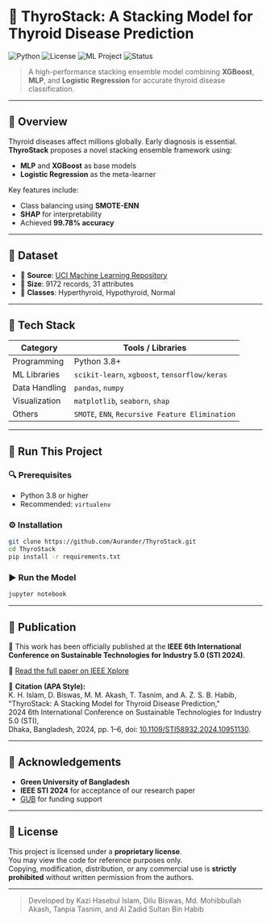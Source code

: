 
# 🧠 ThyroStack: A Stacking Model for Thyroid Disease Prediction

![Python](https://img.shields.io/badge/Python-3.8%2B-blue)
![License](https://img.shields.io/badge/License-MIT-green)
![ML Project](https://img.shields.io/badge/ML-Ensemble%20Learning-orange)
![Status](https://img.shields.io/badge/Status-Completed-brightgreen)

> A high-performance stacking ensemble model combining **XGBoost**, **MLP**, and **Logistic Regression** for accurate thyroid disease classification.

---

## 📌 Overview

Thyroid diseases affect millions globally. Early diagnosis is essential. **ThyroStack** proposes a novel stacking ensemble framework using:
- **MLP** and **XGBoost** as base models
- **Logistic Regression** as the meta-learner

Key features include:
- Class balancing using **SMOTE-ENN**
- **SHAP** for interpretability
- Achieved **99.78% accuracy**

---

## 📁 Dataset

- 📌 **Source**: [UCI Machine Learning Repository](https://archive.ics.uci.edu/ml/datasets/thyroid+disease)
- 🔢 **Size**: 9172 records, 31 attributes
- 🎯 **Classes**: Hyperthyroid, Hypothyroid, Normal

---

## 🔧 Tech Stack

| Category         | Tools / Libraries                          |
|------------------|--------------------------------------------|
| Programming      | Python 3.8+                                |
| ML Libraries     | `scikit-learn`, `xgboost`, `tensorflow/keras` |
| Data Handling    | `pandas`, `numpy`                          |
| Visualization    | `matplotlib`, `seaborn`, `shap`            |
| Others           | `SMOTE`, `ENN`, `Recursive Feature Elimination` |

---

## 🚀 Run This Project

### 🔍 Prerequisites
- Python 3.8 or higher
- Recommended: `virtualenv`

### ⚙️ Installation

```bash
git clone https://github.com/Aurander/ThyroStack.git
cd ThyroStack
pip install -r requirements.txt
```

### ▶️ Run the Model

```bash
jupyter notebook
```

---

## 📄 Publication

📝 This work has been officially published at the **IEEE 6th International Conference on Sustainable Technologies for Industry 5.0 (STI 2024)**.

🔗 [Read the full paper on IEEE Xplore](https://ieeexplore.ieee.org/document/10951130)

📘 **Citation (APA Style):**  
K. H. Islam, D. Biswas, M. M. Akash, T. Tasnim, and A. Z. S. B. Habib,  
"ThyroStack: A Stacking Model for Thyroid Disease Prediction,"  
2024 6th International Conference on Sustainable Technologies for Industry 5.0 (STI),  
Dhaka, Bangladesh, 2024, pp. 1–6, doi: [10.1109/STI58932.2024.10951130](https://doi.org/10.1109/STI58932.2024.10951130).

---

## 🤝 Acknowledgements

- **Green University of Bangladesh**
- **IEEE STI 2024** for acceptance of our research paper
- [GUB](https://publications.green.edu.bd/) for funding support

---

## 📄 License

This project is licensed under a **proprietary license**.  
You may view the code for reference purposes only.  
Copying, modification, distribution, or any commercial use is **strictly prohibited** without written permission from the authors.

---

> Developed by Kazi Hasebul Islam, Dilu Biswas, Md. Mohibbullah Akash, Tanpia Tasnim, and Al Zadid Sultan Bin Habib
